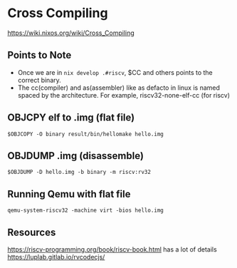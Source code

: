 # Cross Compiling 
https://wiki.nixos.org/wiki/Cross_Compiling

## Points to Note
* Once we are in `nix develop .#riscv`, $CC and others points to the correct binary.
* The cc(compiler) and as(assembler) like as defacto in linux is named spaced by the architecture. For example, riscv32-none-elf-cc (for riscv)

## OBJCPY elf to .img (flat file)
```shell
$OBJCOPY -O binary result/bin/hellomake hello.img
```

## OBJDUMP .img (disassemble)
```shell
$OBJDUMP -D hello.img -b binary -m riscv:rv32
```

## Running Qemu with flat file
```shell
qemu-system-riscv32 -machine virt -bios hello.img 
```

## Resources
https://riscv-programming.org/book/riscv-book.html has a lot of details
https://luplab.gitlab.io/rvcodecjs/